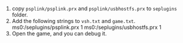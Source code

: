 1. copy `psplink/psplink.prx` and `psplink/usbhostfs.prx` to `seplugins` folder.
2. Add the following strings to `vsh.txt` and `game.txt`.
    ms0:/seplugins/psplink.prx 1
    ms0:/seplugins/usbhostfs.prx 1
3. Open the game, and you can debug it.